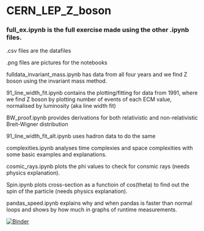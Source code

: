 # CERN_LEP_Z_boson

### full_ex.ipynb is the full exercise made using the other .ipynb files. 

.csv files are the datafiles

.png files are pictures for the notebooks

fulldata_invariant_mass.ipynb has data from all four years and we find Z boson using the invariant mass method.

91_line_width_fit.ipynb contains the plotting/fitting for data from 1991, where we find Z boson by plotting number of events of each ECM value, normalised by luminosity (aka line width fit) 

BW_proof.ipynb provides derivations for both relativistic and non-relativistic Breit-Wigner distribution

91_line_width_fit_alt.ipynb uses hadron data to do the same

complexities.ipynb analyses time complexies and space complexities with some basic examples and explanations.

cosmic_rays.ipynb plots the phi values to check for consmic rays (needs physics explanation).

Spin.ipynb plots cross-section as a functioin of cos(theta) to find out the spin of the particle (needs physics explanation).

pandas_speed.ipynb explains why and when pandas is faster than normal loops and shows by how much in graphs of runtime measurements.



[![Binder](https://mybinder.org/badge_logo.svg)](https://mybinder.org/v2/gh/kraikisto/CERN_LEP_Z_boson/HEAD)
